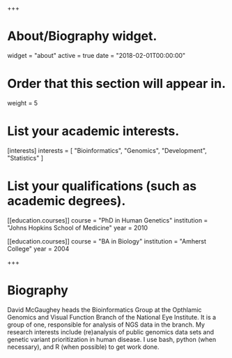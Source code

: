 +++
# About/Biography widget.
widget = "about"
active = true
date = "2018-02-01T00:00:00"

# Order that this section will appear in.
weight = 5

# List your academic interests.
[interests]
  interests = [
    "Bioinformatics",
    "Genomics",
    "Development",
    "Statistics"
  ]

# List your qualifications (such as academic degrees).
[[education.courses]]
  course = "PhD in Human Genetics"
  institution = "Johns Hopkins School of Medicine"
  year = 2010

[[education.courses]]
  course = "BA in Biology"
  institution = "Amherst College"
  year = 2004

+++

# Biography

David McGaughey heads the Bioinformatics Group at the Opthlamic Genomics and Visual Function Branch of the National Eye Institute. It is a group of one, responsible for analysis of NGS data in the branch. My research interests include (re)analysis of public genomics data sets and genetic variant prioritization in human disease. I use bash, python (when necessary), and R (when possible) to get work done. 
